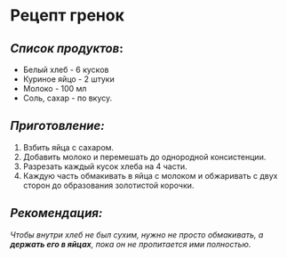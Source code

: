 # Рецепт гренок

## *Список продуктов*:
* Белый хлеб - 6 кусков
* Куриное яйцо - 2 штуки
* Молоко - 100 мл
* Соль, сахар - по вкусу.

## *Приготовление:*

1. Взбить яйца с сахаром.
2. Добавить молоко и перемешать до однородной консистенции.
3. Разрезать каждый кусок хлеба на 4 части. 
4. Каждую часть обмакивать в яйца с молоком и обжаривать с двух сторон до образования золотистой корочки. 

## *Рекомендация:*

_Чтобы внутри хлеб не был сухим, нужно не просто обмакивать, а **держать его в яйцах**, пока он не пропитается ими полностью._